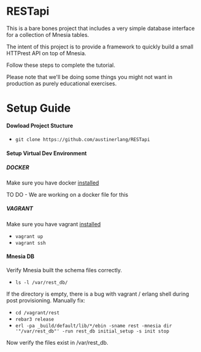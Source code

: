 RESTapi
=======
This is a bare bones project that includes a very simple database interface for a collection of Mnesia tables.

The intent of this project is to provide a framework to quickly build a small HTTPrest API on top of Mnesia.

Follow these steps to complete the tutorial.

Please note that we'll be doing some things you might not want in production as purely educational exercises.

Setup Guide
===========
#### Dowload Project Stucture

- `git clone https://github.com/austinerlang/RESTapi`

#### Setup Virtual Dev Environment

##### DOCKER

Make sure you have docker [installed](https://docs.docker.com/installation/)

TO DO - We are working on a docker file for this

##### VAGRANT

Make sure you have vagrant [installed](http://docs.vagrantup.com/v2/installation/)

- `vagrant up`
- `vagrant ssh`

#### Mnesia DB

Verify Mnesia built the schema files correctly.

- `ls -l /var/rest_db/`

If the directory is empty, there is a bug with vagrant / erlang shell during post provisioning. Manually fix:

- `cd /vagrant/rest`
- `rebar3 release`
- `erl -pa _build/default/lib/*/ebin -sname rest -mnesia dir '"/var/rest_db"' -run rest_db initial_setup -s init stop`

Now verify the files exist in /var/rest_db.